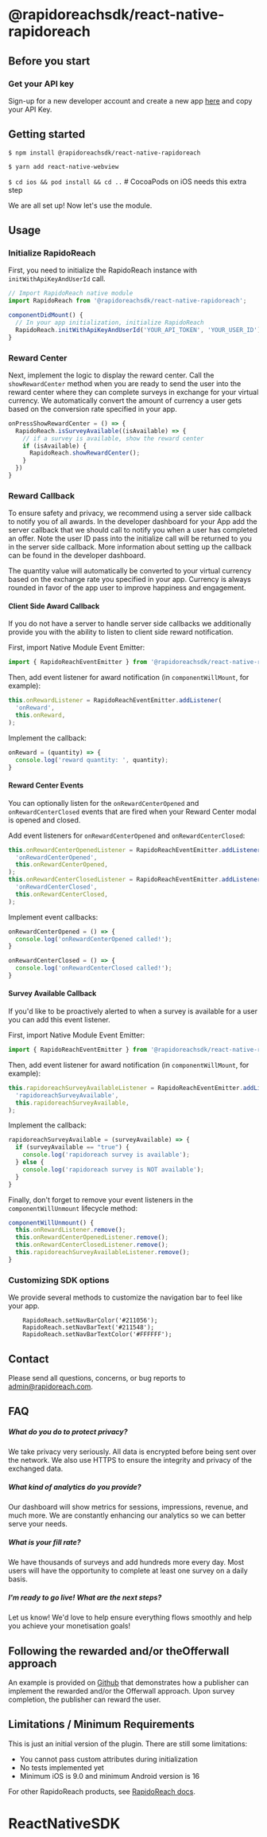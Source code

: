 # @rapidoreachsdk/react-native-rapidoreach

## Before you start

### Get your API key

Sign-up for a new developer account and create a new app [here](https://www.rapidoreach.com/) and copy your API Key.

## Getting started

`$ npm install @rapidoreachsdk/react-native-rapidoreach`

`$ yarn add react-native-webview`

`$ cd ios && pod install && cd ..` # CocoaPods on iOS needs this extra step

We are all set up! Now let's use the module.

## Usage

### Initialize RapidoReach
First, you need to initialize the RapidoReach instance with `initWithApiKeyAndUserId` call.
```javascript
// Import RapidoReach native module
import RapidoReach from '@rapidoreachsdk/react-native-rapidoreach';

componentDidMount() {
  // In your app initialization, initialize RapidoReach
  RapidoReach.initWithApiKeyAndUserId('YOUR_API_TOKEN', 'YOUR_USER_ID');
}
```

### Reward Center
Next, implement the logic to display the reward center. Call the `showRewardCenter` method when you are ready to send the user into the reward center where they can complete surveys in exchange for your virtual currency. We automatically convert the amount of currency a user gets based on the conversion rate specified in your app.

```javascript
onPressShowRewardCenter = () => {
  RapidoReach.isSurveyAvailable((isAvailable) => {
    // if a survey is available, show the reward center
    if (isAvailable) {
      RapidoReach.showRewardCenter();
    }
  })
}
```

### Reward Callback

To ensure safety and privacy, we recommend using a server side callback to notify you of all awards. In the developer dashboard for your App add the server callback that we should call to notify you when a user has completed an offer. Note the user ID pass into the initialize call will be returned to you in the server side callback. More information about setting up the callback can be found in the developer dashboard.

The quantity value will automatically be converted to your virtual currency based on the exchange rate you specified in your app. Currency is always rounded in favor of the app user to improve happiness and engagement.

#### Client Side Award Callback

If you do not have a server to handle server side callbacks we additionally provide you with the ability to listen to client side reward notification. 

First, import Native Module Event Emitter:
```javascript
import { RapidoReachEventEmitter } from '@rapidoreachsdk/react-native-rapidoreach';
```

Then, add event listener for award notification (in `componentWillMount`, for example):
```javascript
this.onRewardListener = RapidoReachEventEmitter.addListener(
  'onReward',
  this.onReward,
);
```

Implement the callback:
```javascript
onReward = (quantity) => {
  console.log('reward quantity: ', quantity);
}
```

#### Reward Center Events

You can optionally listen for the `onRewardCenterOpened` and `onRewardCenterClosed` events that are fired when your Reward Center modal is opened and closed.

Add event listeners for `onRewardCenterOpened` and `onRewardCenterClosed`:

```javascript
this.onRewardCenterOpenedListener = RapidoReachEventEmitter.addListener(
  'onRewardCenterOpened',
  this.onRewardCenterOpened,
);
this.onRewardCenterClosedListener = RapidoReachEventEmitter.addListener(
  'onRewardCenterClosed',
  this.onRewardCenterClosed,
);
```

Implement event callbacks:
```javascript
onRewardCenterOpened = () => {
  console.log('onRewardCenterOpened called!');
}

onRewardCenterClosed = () => {
  console.log('onRewardCenterClosed called!');
}
```

#### Survey Available Callback

If you'd like to be proactively alerted to when a survey is available for a user you can add this event listener. 

First, import Native Module Event Emitter:
```javascript
import { RapidoReachEventEmitter } from '@rapidoreachsdk/react-native-rapidoreach';
```

Then, add event listener for award notification (in `componentWillMount`, for example):
```javascript
this.rapidoreachSurveyAvailableListener = RapidoReachEventEmitter.addListener(
  'rapidoreachSurveyAvailable',
  this.rapidoreachSurveyAvailable,
);
```

Implement the callback:
```javascript
rapidoreachSurveyAvailable = (surveyAvailable) => {
  if (surveyAvailable == "true") {
    console.log('rapidoreach survey is available');
  } else {
    console.log('rapidoreach survey is NOT available');
  }
}
```

Finally, don't forget to remove your event listeners in the `componentWillUnmount` lifecycle method:
```javascript
componentWillUnmount() {
  this.onRewardListener.remove();
  this.onRewardCenterOpenedListener.remove();
  this.onRewardCenterClosedListener.remove();
  this.rapidoreachSurveyAvailableListener.remove();
}
```


### Customizing SDK options

We provide several methods to customize the navigation bar to feel like your app.

```
    RapidoReach.setNavBarColor('#211056');
    RapidoReach.setNavBarText('#211548');
    RapidoReach.setNavBarTextColor('#FFFFFF');
```

## Contact
Please send all questions, concerns, or bug reports to admin@rapidoreach.com.

## FAQ
##### What do you do to protect privacy?
We take privacy very seriously. All data is encrypted before being sent over the network. We also use HTTPS to ensure the integrity and privacy of the exchanged data.

##### What kind of analytics do you provide?

Our dashboard will show metrics for sessions, impressions, revenue, and much more. We are constantly enhancing our analytics so we can better serve your needs.

##### What is your fill rate?

We have thousands of surveys and add hundreds more every day. Most users will have the opportunity to complete at least one survey on a daily basis.

##### I'm ready to go live! What are the next steps?

Let us know! We'd love to help ensure everything flows smoothly and help you achieve your monetisation goals!


## Following the rewarded and/or theOfferwall approach

An example is provided on [Github](https://github.com/rapidoreach/ReactNativeSDK) that demonstrates how a publisher can implement the rewarded and/or the Offerwall approach. Upon survey completion, the publisher can reward the user.


## Limitations / Minimum Requirements

This is just an initial version of the plugin. There are still some
limitations:

- You cannot pass custom attributes during initialization
- No tests implemented yet
- Minimum iOS is 9.0 and minimum Android version is 16

For other RapidoReach products, see
[RapidoReach docs](https://www.rapidoreach.com/docs).

# ReactNativeSDK


